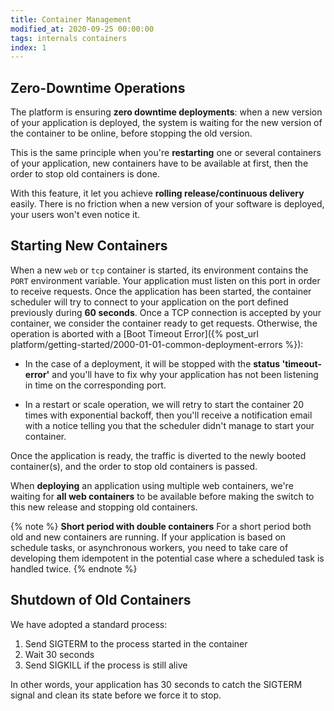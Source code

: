 ```yaml
---
title: Container Management
modified_at: 2020-09-25 00:00:00
tags: internals containers
index: 1
---
```


## Zero-Downtime Operations

The platform is ensuring **zero downtime deployments**: when a new version of
your application is deployed, the system is waiting for the new version of the
container to be online, before stopping the old version.

This is the same principle when you're **restarting** one or several containers
of your application, new containers have to be available at first, then the
order to stop old containers is done.

With this feature, it let you achieve **rolling release/continuous delivery**
easily. There is no friction when a new version of your software is deployed,
your users won't even notice it.

## Starting New Containers

When a new `web` or `tcp` container is started, its environment contains the `PORT`
environment variable. Your application must listen on this port in order to
receive requests. Once the application has been started, the container scheduler
will try to connect to your application on the port defined previously during
**60 seconds**. Once a TCP connection is accepted by your container, we consider
the container ready to get requests. Otherwise, the operation is aborted with a
[Boot Timeout Error]({% post_url platform/getting-started/2000-01-01-common-deployment-errors %}):

* In the case of a deployment, it will be stopped with the **status
  'timeout-error'** and you'll have to fix why your application has not been
  listening in time on the corresponding port.

* In a restart or scale operation, we will retry to start the container 20 times with
  exponential backoff, then you'll receive a notification email with a notice
  telling you that the scheduler didn't manage to start your container.

Once the application is ready, the traffic is diverted to the newly booted
container(s), and the order to stop old containers is passed.

When **deploying** an application using multiple web containers, we're waiting
for **all web containers** to be available before making the switch to this new
release and stopping old containers.

{% note %}
  <strong>Short period with double containers</strong>
  For a short period both old and new containers are running. If your application
  is based on schedule tasks, or asynchronous workers, you need to take care of
  developing them idempotent in the potential case where a scheduled task is handled twice.
{% endnote %}

## Shutdown of Old Containers

We have adopted a standard process:

1. Send SIGTERM to the process started in the container
2. Wait 30 seconds
3. Send SIGKILL if the process is still alive

In other words, your application has 30 seconds to catch the SIGTERM signal and
clean its state before we force it to stop.
